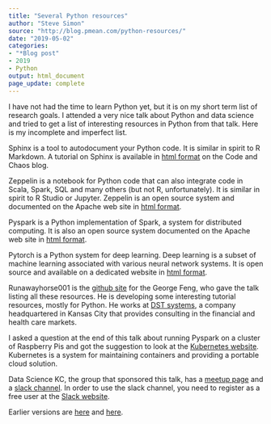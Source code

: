 ```yaml
---
title: "Several Python resources"
author: "Steve Simon"
source: "http://blog.pmean.com/python-resources/"
date: "2019-05-02"
categories:
- "*Blog post"
- 2019
- Python
output: html_document
page_update: complete
---
```


I have not had the time to learn Python yet, but it is on my short term list of research goals. I attended a very nice talk about Python and data science and tried to get a list of interesting resources in Python from that talk. Here is my incomplete and imperfect list.

<!---More--->

Sphinx is a tool to autodocument your Python code. It is similar in spirit to R Markdown. A tutorial on Sphinx is available in [html format][sph1] on the Code and Chaos blog.

Zeppelin is a notebook for Python code that can also integrate code in Scala, Spark, SQL and many others (but not R, unfortunately). It is similar in spirit to R Studio or Jupyter. Zeppelin is an open source system and documented on the Apache web site in [html format][zep1].

Pyspark is a Python implementation of Spark, a system for distributed computing. It is also an open source system documented on the Apache web site in [html format][pys1].

Pytorch is a Python system for deep learning. Deep learning is a subset of machine learning associated with various neural network systems. It is open source and available on a dedicated website in [html format][pyt1].

Runawayhorse001 is the [github site][run1] for the George Feng, who gave the talk listing all these resources. He is developing some interesting tutorial resources, mostly for Python. He works at [DST systems][dst1], a company headquartered in Kansas City that provides consulting in the financial and health care markets.

I asked a question at the end of this talk about running Pyspark on a cluster of Raspberry Pis and got the suggestion to look at the [Kubernetes website][kub1]. Kubernetes is a system for maintaining containers and providing a portable cloud solution.

Data Science KC, the group that sponsored this talk, has a [meetup page][dat1] and a [slack channel][dat2]. In order to use the slack channel, you need to register as a free user at the [Slack website][sla1].

[dat1]: https://www.meetup.com/Data-Science-KC/
[dat2]: https://datasciencekc.slack.com/
[dst1]: http://www.dstsystems.com/
[kub1]: https://kubernetes.io/docs/home/
[pys1]: https://spark.apache.org/docs/2.1.3/api/python/pyspark.html
[pyt1]: https://pytorch.org/
[run1]: https://github.com/runawayhorse001
[sla1]: https://slack.com/
[sph1]: https://codeandchaos.wordpress.com/2012/07/30/sphinx-autodoc-tutorial-for-dummies/
[zep1]: https://zeppelin.apache.org/
Earlier versions are [here][sim1] and [here][sim2].
 
[sim1]: http://blog.pmean.com/python-resources/
[sim2]: http://new.pmean.com/python-resources/
 
